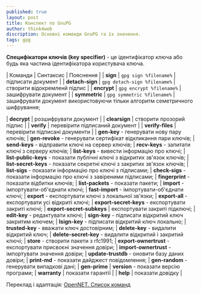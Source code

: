 ```yaml
---
published: true
layout: post
title: Конспект по GnuPG
author: think4web
discription: Основні команди GnuPG та їх значення.
tags: gpg 
---
```


**Специфікатори ключів (key specifier)** - це ідентифікатор ключа або будь яка частина ідентифікатора користувача ключа.

| Команди | Синтаксис | Пояснення |
| **sign** | ```gpg sign %filename%``` | підписати документ |
| **detach-sign** | ```gpg detach-sign %filename%``` | створити відокремленй підпис |
| **encrypt** | ```gpg encrypt %filename%``` | зашифрувати документ |
| **symmetric** | ```gpg symmetric %filename%``` | зашифрувати документ використовуючи тільки алгоритм семетричного шифрування;

| **decrypt** | розшифрувати документ |
| **clearsign** | створити прозорий підпис |
| **verify** | перевірити підписаний документ |
| **verify-files** | перевірити підписані документи |
| **gen-key** - генерувати нову пару ключів;
| **gen-revoke** - генерувати сертифікат відкликання пари ключів;
| **send-keys** - відправити ключі на сервер ключів;
| **recv-keys** - запитати ключі з серверу ключів;
| **list-keys** - вивести інформацію про ключі;
| **list-public-keys** - показати публічні ключі з відкритих зв'язок ключів;
| **list-secret-keys** - показати секретні ключі з закритих зв'язок ключів;
| **list-sigs** - показати інформацію про ключі з підписами;
| **check-sigs** - показати інформацію про ключі з завіреними підписами;
| **fingerprint** - показати відбитки ключів;
| **list-packets** - показати пакети;
| **import** - імпортувати-об'єднати ключі;
| **fast-import** - імпортувати-об'єднати ключі;
| **export** - експортувати ключі з локальної зв'язки;
| **export-all** - експортувати усі відкриті ключі;
| **export-secret-keys** - експортувати закриті ключі;
| **export-secret-subkeys** | експортувати закриті підключі;
| **edit-key** - редактувати ключі;
| **sign-key** - підписати відкритий ключ закритим ключем;
| **lsign-key** - підписати відкритий ключ локально;
| **trusted-key** - вважати ключ достовірним;
| **delete-key** - видалити відкритий ключ;
| **delete-secret-key** - видалити відкритий і закритий ключі;
| **store** - створити пакети з rfc1991;
| **export-ownertrust** - експортувати присвоєні значення довіри;
| **import-ownertrust** - імпортувати значення довіри;
| **update-trustdb** - оновити базу даних довіри;
| **print-md** - показати дайджест повідомлення;
| **gen-random** - генерувати випадкові дані;
| **gen-prime**
| **version** - показати версію програми;
| **warranty** | показати гарантії |
| **help** | показати довідку |

Переклад і адаптація: [OpenNET. Список команд](https://www.opennet.ru/docs/RUS/pgupg/r598.html)
